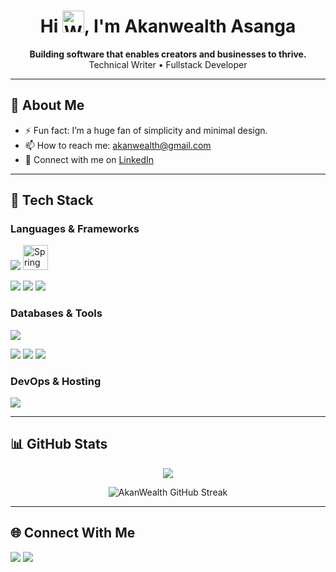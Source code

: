<h1 align="center">Hi <img src="https://user-images.githubusercontent.com/18350557/176309783-0785949b-9127-417c-8b55-ab5a4333674e.gif" alt="Waving hand" width="35" />, I'm Akanwealth Asanga</h1>

<p align="center">
  <b>Building software that enables creators and businesses to thrive.</b><br>
  Technical Writer • Fullstack Developer
</p>

---

## 🧠 About Me

- ⚡ Fun fact: I’m a huge fan of simplicity and minimal design.
- 📫 How to reach me: [akanwealth@gmail.com](mailto:akanwealth@gmail.com)
- 💼 Connect with me on [LinkedIn](https://www.linkedin.com/in/akanwealth/)

---

## 🧰 Tech Stack

### Languages & Frameworks
<p>
  <img src="https://skillicons.dev/icons?i=js,ts,html,css,react,nextjs,vuejs,angular,nodejs,express,nestjs,go,cs,dotnet,java" />
<img src="https://cdn.jsdelivr.net/gh/devicons/devicon/icons/spring/spring-original.svg" width="40" height="40" alt="Spring Boot" />
</p>
<p>
  <img src="https://img.shields.io/badge/ASP.NET-512BD4?style=for-the-badge&logo=dotnet&logoColor=white" />
  <img src="https://img.shields.io/badge/Entity%20Framework-68217A?style=for-the-badge&logo=dotnet&logoColor=white" />
  <img src="https://img.shields.io/badge/Blazor-512BD4?style=for-the-badge&logo=blazor&logoColor=white" />
</p>

### Databases & Tools
<p>
  <img src="https://skillicons.dev/icons?i=mongodb,postgresql,mysql,prisma,firebase,redis,mssql,rabbitmq" />
</p>
<p>
  <img src="https://img.shields.io/badge/Apache%20Kafka-231F20?style=for-the-badge&logo=apachekafka&logoColor=white" />
  <img src="https://img.shields.io/badge/Azure%20Service%20Bus-0078D4?style=for-the-badge&logo=microsoftazure&logoColor=white" />
  <img src="https://img.shields.io/badge/Amazon%20SQS-FF9900?style=for-the-badge&logo=amazonaws&logoColor=white" />
</p>

### DevOps & Hosting
<p>
  <img src="https://skillicons.dev/icons?i=vercel,docker,aws,linux,bash,git,github" />
</p>

---

## 📊 GitHub Stats

<p align="center">
  <img src="https://github-profile-summary-cards.vercel.app/api/cards/productive-time?username=AkanWealth&theme=radical" />
</p>

<p align="center">
  <img src="https://github-readme-streak-stats.herokuapp.com?user=AkanWealth&theme=radical" alt="AkanWealth GitHub Streak" />
</p>

---

## 🌐 Connect With Me

<p>
  <a href="mailto:akanwealth@gmail.com"><img src="https://img.shields.io/badge/email-%23EA4335.svg?&style=for-the-badge&logo=gmail&logoColor=white" /></a>
  <a href="https://www.linkedin.com/in/akanwealth/"><img src="https://img.shields.io/badge/LinkedIn-%230077B5.svg?&style=for-the-badge&logo=linkedin&logoColor=white" /></a>
<!--   <a href="https://twitter.com/AkanWealth"><img src="https://img.shields.io/badge/Twitter-%231DA1F2.svg?&style=for-the-badge&logo=twitter&logoColor=white" /></a> -->
</p>

